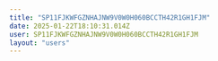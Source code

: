 ```yaml
---
title: "SP11FJKWFGZNHAJNW9V0W0H060BCCTH42R1GH1FJM"
date: 2025-01-22T18:10:31.014Z
user: SP11FJKWFGZNHAJNW9V0W0H060BCCTH42R1GH1FJM
layout: "users"
---
```

    